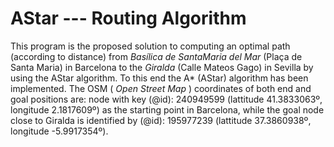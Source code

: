 # AStar --- Routing Algorithm

This program is the proposed solution to 
computing an optimal path (according to distance) from 
_Basílica de SantaMaria del Mar_ (Plaça de Santa Maria) in Barcelona 
to the _Giralda_ (Calle Mateos Gago) in Sevilla by
using the AStar algorithm. 
To this end the A* (AStar) algorithm has been implemented.
The OSM ( _Open Street Map_ ) coordinates of both end and goal positions are:
node with key (@id): 240949599 (lattitude 41.3833063º, longitude 2.1817609º) 
as the starting point in Barcelona,
while the goal node close to Giralda is identified by (@id): 195977239 
(lattitude 37.3860938º, longitude -5.9917354º).
